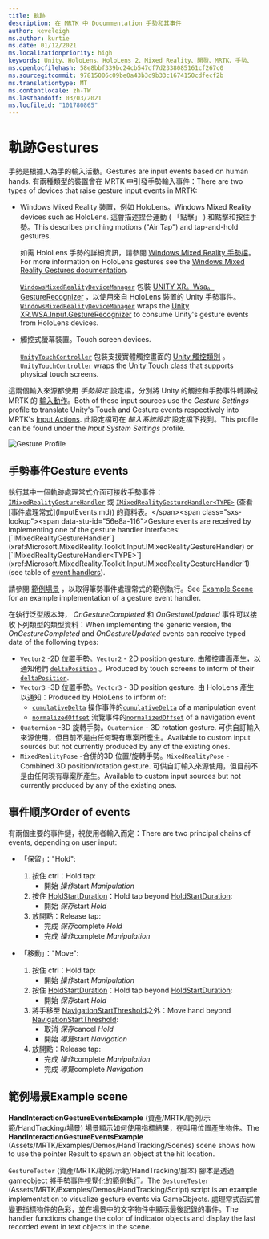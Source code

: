 ```yaml
---
title: 軌跡
description: 在 MRTK 中 Docummentation 手勢和其事件
author: keveleigh
ms.author: kurtie
ms.date: 01/12/2021
ms.localizationpriority: high
keywords: Unity、HoloLens、HoloLens 2、Mixed Reality、開發、MRTK、手勢、
ms.openlocfilehash: 58e8bbf339bc24cb547df7d2338085161cf267c0
ms.sourcegitcommit: 97815006c09be0a43b3d9b33c1674150cdfecf2b
ms.translationtype: MT
ms.contentlocale: zh-TW
ms.lasthandoff: 03/03/2021
ms.locfileid: "101780865"
---
```

# <a name="gestures"></a><span data-ttu-id="56e8a-104">軌跡</span><span class="sxs-lookup"><span data-stu-id="56e8a-104">Gestures</span></span>

<span data-ttu-id="56e8a-105">手勢是根據人為手的輸入活動。</span><span class="sxs-lookup"><span data-stu-id="56e8a-105">Gestures are input events based on human hands.</span></span> <span data-ttu-id="56e8a-106">有兩種類型的裝置會在 MRTK 中引發手勢輸入事件：</span><span class="sxs-lookup"><span data-stu-id="56e8a-106">There are two types of devices that raise gesture input events in MRTK:</span></span>

- <span data-ttu-id="56e8a-107">Windows Mixed Reality 裝置，例如 HoloLens。</span><span class="sxs-lookup"><span data-stu-id="56e8a-107">Windows Mixed Reality devices such as HoloLens.</span></span> <span data-ttu-id="56e8a-108">這會描述捏合運動 ( 「點擊」 ) 和點擊和按住手勢。</span><span class="sxs-lookup"><span data-stu-id="56e8a-108">This describes pinching motions ("Air Tap") and tap-and-hold gestures.</span></span>

  <span data-ttu-id="56e8a-109">如需 HoloLens 手勢的詳細資訊，請參閱 [Windows Mixed Reality 手勢檔](https://docs.microsoft.com/windows/mixed-reality/gestures)。</span><span class="sxs-lookup"><span data-stu-id="56e8a-109">For more information on HoloLens gestures see the [Windows Mixed Reality Gestures documentation](https://docs.microsoft.com/windows/mixed-reality/gestures).</span></span>

  <span data-ttu-id="56e8a-110">[`WindowsMixedRealityDeviceManager`](xref:Microsoft.MixedReality.Toolkit.WindowsMixedReality.Input.WindowsMixedRealityDeviceManager) 包裝 [UNITY XR。Wsa。GestureRecognizer](https://docs.unity3d.com/ScriptReference/XR.WSA.Input.GestureRecognizer.html) ，以使用來自 HoloLens 裝置的 Unity 手勢事件。</span><span class="sxs-lookup"><span data-stu-id="56e8a-110">[`WindowsMixedRealityDeviceManager`](xref:Microsoft.MixedReality.Toolkit.WindowsMixedReality.Input.WindowsMixedRealityDeviceManager) wraps the [Unity XR.WSA.Input.GestureRecognizer](https://docs.unity3d.com/ScriptReference/XR.WSA.Input.GestureRecognizer.html) to consume Unity's gesture events from HoloLens devices.</span></span>

- <span data-ttu-id="56e8a-111">觸控式螢幕裝置。</span><span class="sxs-lookup"><span data-stu-id="56e8a-111">Touch screen devices.</span></span>

  <span data-ttu-id="56e8a-112">[`UnityTouchController`](xref:Microsoft.MixedReality.Toolkit.Input.UnityInput) 包裝支援實體觸控畫面的 [Unity 觸控類別](https://docs.unity3d.com/ScriptReference/Touch.html) 。</span><span class="sxs-lookup"><span data-stu-id="56e8a-112">[`UnityTouchController`](xref:Microsoft.MixedReality.Toolkit.Input.UnityInput) wraps the [Unity Touch class](https://docs.unity3d.com/ScriptReference/Touch.html) that supports physical touch screens.</span></span>

<span data-ttu-id="56e8a-113">這兩個輸入來源都使用 _手勢設定_ 設定檔，分別將 Unity 的觸控和手勢事件轉譯成 MRTK 的 [輸入動作](InputActions.md)。</span><span class="sxs-lookup"><span data-stu-id="56e8a-113">Both of these input sources use the _Gesture Settings_ profile to translate Unity's Touch and Gesture events respectively into MRTK's [Input Actions](InputActions.md).</span></span> <span data-ttu-id="56e8a-114">此設定檔可在 _輸入系統設定_ 設定檔下找到。</span><span class="sxs-lookup"><span data-stu-id="56e8a-114">This profile can be found under the _Input System Settings_ profile.</span></span>

<img src="../images/input/GestureProfile.png" style="max-width:100%;" alt="Gesture Profile">

## <a name="gesture-events"></a><span data-ttu-id="56e8a-115">手勢事件</span><span class="sxs-lookup"><span data-stu-id="56e8a-115">Gesture events</span></span>

<span data-ttu-id="56e8a-116">執行其中一個軌跡處理常式介面可接收手勢事件： [`IMixedRealityGestureHandler`](xref:Microsoft.MixedReality.Toolkit.Input.IMixedRealityGestureHandler) 或 [`IMixedRealityGestureHandler<TYPE>`](xref:Microsoft.MixedReality.Toolkit.Input.IMixedRealityGestureHandler`1) (查看 [事件處理常式](InputEvents.md)) 的資料表。</span><span class="sxs-lookup"><span data-stu-id="56e8a-116">Gesture events are received by implementing one of the gesture handler interfaces: [`IMixedRealityGestureHandler`](xref:Microsoft.MixedReality.Toolkit.Input.IMixedRealityGestureHandler) or [`IMixedRealityGestureHandler<TYPE>`](xref:Microsoft.MixedReality.Toolkit.Input.IMixedRealityGestureHandler`1) (see table of [event handlers](InputEvents.md)).</span></span>

<span data-ttu-id="56e8a-117">請參閱 [範例場景](#example-scene) ，以取得筆勢事件處理常式的範例執行。</span><span class="sxs-lookup"><span data-stu-id="56e8a-117">See [Example Scene](#example-scene) for an example implementation of a gesture event handler.</span></span>

<span data-ttu-id="56e8a-118">在執行泛型版本時， *OnGestureCompleted* 和 *OnGestureUpdated* 事件可以接收下列類型的類型資料：</span><span class="sxs-lookup"><span data-stu-id="56e8a-118">When implementing the generic version, the *OnGestureCompleted* and *OnGestureUpdated* events can receive typed data of the following types:</span></span>

- <span data-ttu-id="56e8a-119">`Vector2` -2D 位置手勢。</span><span class="sxs-lookup"><span data-stu-id="56e8a-119">`Vector2` - 2D position gesture.</span></span> <span data-ttu-id="56e8a-120">由觸控畫面產生，以通知他們 [`deltaPosition`](https://docs.unity3d.com/ScriptReference/Touch-deltaPosition.html) 。</span><span class="sxs-lookup"><span data-stu-id="56e8a-120">Produced by touch screens to inform of their [`deltaPosition`](https://docs.unity3d.com/ScriptReference/Touch-deltaPosition.html).</span></span>
- <span data-ttu-id="56e8a-121">`Vector3` -3D 位置手勢。</span><span class="sxs-lookup"><span data-stu-id="56e8a-121">`Vector3` - 3D position gesture.</span></span> <span data-ttu-id="56e8a-122">由 HoloLens 產生以通知：</span><span class="sxs-lookup"><span data-stu-id="56e8a-122">Produced by HoloLens to inform of:</span></span>
  - <span data-ttu-id="56e8a-123">[`cumulativeDelta`](https://docs.unity3d.com/ScriptReference/XR.WSA.Input.ManipulationUpdatedEventArgs-cumulativeDelta.html) 操作事件的</span><span class="sxs-lookup"><span data-stu-id="56e8a-123">[`cumulativeDelta`](https://docs.unity3d.com/ScriptReference/XR.WSA.Input.ManipulationUpdatedEventArgs-cumulativeDelta.html) of a manipulation event</span></span>
  - <span data-ttu-id="56e8a-124">[`normalizedOffset`](https://docs.unity3d.com/ScriptReference/XR.WSA.Input.NavigationUpdatedEventArgs-normalizedOffset.html) 流覽事件的</span><span class="sxs-lookup"><span data-stu-id="56e8a-124">[`normalizedOffset`](https://docs.unity3d.com/ScriptReference/XR.WSA.Input.NavigationUpdatedEventArgs-normalizedOffset.html) of a navigation event</span></span>
- <span data-ttu-id="56e8a-125">`Quaternion` -3D 旋轉手勢。</span><span class="sxs-lookup"><span data-stu-id="56e8a-125">`Quaternion` - 3D rotation gesture.</span></span> <span data-ttu-id="56e8a-126">可供自訂輸入來源使用，但目前不是由任何現有專案所產生。</span><span class="sxs-lookup"><span data-stu-id="56e8a-126">Available to custom input sources but not currently produced by any of the existing ones.</span></span>
- <span data-ttu-id="56e8a-127">`MixedRealityPose` -合併的3D 位置/旋轉手勢。</span><span class="sxs-lookup"><span data-stu-id="56e8a-127">`MixedRealityPose` - Combined 3D position/rotation gesture.</span></span> <span data-ttu-id="56e8a-128">可供自訂輸入來源使用，但目前不是由任何現有專案所產生。</span><span class="sxs-lookup"><span data-stu-id="56e8a-128">Available to custom input sources but not currently produced by any of the existing ones.</span></span>

## <a name="order-of-events"></a><span data-ttu-id="56e8a-129">事件順序</span><span class="sxs-lookup"><span data-stu-id="56e8a-129">Order of events</span></span>

<span data-ttu-id="56e8a-130">有兩個主要的事件鏈，視使用者輸入而定：</span><span class="sxs-lookup"><span data-stu-id="56e8a-130">There are two principal chains of events, depending on user input:</span></span>

- <span data-ttu-id="56e8a-131">「保留」：</span><span class="sxs-lookup"><span data-stu-id="56e8a-131">"Hold":</span></span>
    1. <span data-ttu-id="56e8a-132">按住 ctrl：</span><span class="sxs-lookup"><span data-stu-id="56e8a-132">Hold tap:</span></span>
        - <span data-ttu-id="56e8a-133">開始 _操作_</span><span class="sxs-lookup"><span data-stu-id="56e8a-133">start _Manipulation_</span></span>
    1. <span data-ttu-id="56e8a-134">按住 [HoldStartDuration](xref:Microsoft.MixedReality.Toolkit.Input.MixedRealityInputSimulationProfile.HoldStartDuration)：</span><span class="sxs-lookup"><span data-stu-id="56e8a-134">Hold tap beyond [HoldStartDuration](xref:Microsoft.MixedReality.Toolkit.Input.MixedRealityInputSimulationProfile.HoldStartDuration):</span></span>
        - <span data-ttu-id="56e8a-135">開始 _保存_</span><span class="sxs-lookup"><span data-stu-id="56e8a-135">start _Hold_</span></span>
    1. <span data-ttu-id="56e8a-136">放開點：</span><span class="sxs-lookup"><span data-stu-id="56e8a-136">Release tap:</span></span>
        - <span data-ttu-id="56e8a-137">完成 _保存_</span><span class="sxs-lookup"><span data-stu-id="56e8a-137">complete _Hold_</span></span>
        - <span data-ttu-id="56e8a-138">完成 _操作_</span><span class="sxs-lookup"><span data-stu-id="56e8a-138">complete _Manipulation_</span></span>

- <span data-ttu-id="56e8a-139">「移動」：</span><span class="sxs-lookup"><span data-stu-id="56e8a-139">"Move":</span></span>
    1. <span data-ttu-id="56e8a-140">按住 ctrl：</span><span class="sxs-lookup"><span data-stu-id="56e8a-140">Hold tap:</span></span>
        - <span data-ttu-id="56e8a-141">開始 _操作_</span><span class="sxs-lookup"><span data-stu-id="56e8a-141">start _Manipulation_</span></span>
    1. <span data-ttu-id="56e8a-142">按住 [HoldStartDuration](xref:Microsoft.MixedReality.Toolkit.Input.MixedRealityInputSimulationProfile.HoldStartDuration)：</span><span class="sxs-lookup"><span data-stu-id="56e8a-142">Hold tap beyond [HoldStartDuration](xref:Microsoft.MixedReality.Toolkit.Input.MixedRealityInputSimulationProfile.HoldStartDuration):</span></span>
        - <span data-ttu-id="56e8a-143">開始 _保存_</span><span class="sxs-lookup"><span data-stu-id="56e8a-143">start _Hold_</span></span>
    1. <span data-ttu-id="56e8a-144">將手移至 [NavigationStartThreshold](xref:Microsoft.MixedReality.Toolkit.Input.MixedRealityInputSimulationProfile.NavigationStartThreshold)之外：</span><span class="sxs-lookup"><span data-stu-id="56e8a-144">Move hand beyond [NavigationStartThreshold](xref:Microsoft.MixedReality.Toolkit.Input.MixedRealityInputSimulationProfile.NavigationStartThreshold):</span></span>
        - <span data-ttu-id="56e8a-145">取消 _保存_</span><span class="sxs-lookup"><span data-stu-id="56e8a-145">cancel _Hold_</span></span>
        - <span data-ttu-id="56e8a-146">開始 _導覽_</span><span class="sxs-lookup"><span data-stu-id="56e8a-146">start _Navigation_</span></span>
    1. <span data-ttu-id="56e8a-147">放開點：</span><span class="sxs-lookup"><span data-stu-id="56e8a-147">Release tap:</span></span>
        - <span data-ttu-id="56e8a-148">完成 _操作_</span><span class="sxs-lookup"><span data-stu-id="56e8a-148">complete _Manipulation_</span></span>
        - <span data-ttu-id="56e8a-149">完成 _導覽_</span><span class="sxs-lookup"><span data-stu-id="56e8a-149">complete _Navigation_</span></span>

## <a name="example-scene"></a><span data-ttu-id="56e8a-150">範例場景</span><span class="sxs-lookup"><span data-stu-id="56e8a-150">Example scene</span></span>

<span data-ttu-id="56e8a-151">**HandInteractionGestureEventsExample** (資產/MRTK/範例/示範/HandTracking/場景) 場景顯示如何使用指標結果，在叫用位置產生物件。</span><span class="sxs-lookup"><span data-stu-id="56e8a-151">The **HandInteractionGestureEventsExample** (Assets/MRTK/Examples/Demos/HandTracking/Scenes) scene shows how to use the pointer Result to spawn an object at the hit location.</span></span>

<span data-ttu-id="56e8a-152">`GestureTester` (資產/MRTK/範例/示範/HandTracking/腳本) 腳本是透過 gameobject 將手勢事件視覺化的範例執行。</span><span class="sxs-lookup"><span data-stu-id="56e8a-152">The `GestureTester` (Assets/MRTK/Examples/Demos/HandTracking/Script) script is an example implementation to visualize gesture events via GameObjects.</span></span> <span data-ttu-id="56e8a-153">處理常式函式會變更指標物件的色彩，並在場景中的文字物件中顯示最後記錄的事件。</span><span class="sxs-lookup"><span data-stu-id="56e8a-153">The handler functions change the color of indicator objects and display the last recorded event in text objects in the scene.</span></span>
